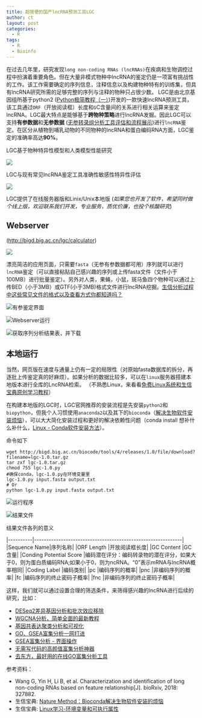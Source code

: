 ```yaml
---
title: 超简便的国产lncRNA预测工具LGC
author: ct
layout: post
categories:
  - R
tags:
  - R
  - Bioinfo
---
```


在过去几年里，研究发现`long non-coding RNAs (lncRNAs)`在疾病和生物调控过程中扮演着重要角色。但在大量非模式物种中lncRNA的鉴定仍是一项富有挑战性的工作。该工作需要确定的序列信息，注释信息以及构建物种特有的训练集，但具有lncRNA研究所需的足够完整的序列与注释的物种只占很少数。
LGC是由北京基因组所基于python2 ([Python极简教程（一）](https://mp.weixin.qq.com/s/9BNrq8Lu7hjtO2BAKOIXOA))开发的一款快速lncRNA预测工具，该工具通过`ORF`（开放阅读框）长度和`G`C含量间的关系进行相关运算来鉴定lncRNA。LGC最大特点是能够基于**跨物种策略**进行lncRNA发掘。因此LGC可以支持**有参数据**和**无参数据** ([无参转录组分析工具评估和流程展示](http://mp.weixin.qq.com/s/4HANWJY4oL7jGziroHfEpQ))进行`lncRNA`鉴定。在区分从植物到哺乳动物的不同物种的lncRNA和蛋白编码RNA方面，LGC鉴定的准确率高达**90%**。

LGC基于物种特异性模型和人类模型性能研究

![](http://www.ehbio.com/ehbio_resource/LGC_specific.png)

LGC与现有常见lncRNA鉴定工具准确性敏感性特异性评估

![](http://www.ehbio.com/ehbio_resource/LGC_sensitivity.png)


LGC提供了在线服务器版和Linix/Unix本地版 (*如果您也开发了软件，希望同时做个线上版，欢迎联系我们开发，专业服务，质优价廉，也投个核酸研究*)

## Webserver 
	
(http://bigd.big.ac.cn/lgc/calculator)

![](http://www.ehbio.com/ehbio_resource/LGC_webgui.png)

漂亮简洁的应用页面，只需要`fasta`（无参有参数据都可用）序列就可以进行`lncRNA`鉴定（可以直接粘贴自己感兴趣的序列或上传fasta文件（文件小于100MB）进行批量鉴定）。另外对人类，果蝇，小鼠，斑马鱼四个物种可以通过上传BED（小于3MB）或GTF(小于3MB)格式文件进行lncRNA挖掘。[生信分析过程中这些常见文件的格式以及查看方式你都知道吗？](https://mp.weixin.qq.com/s/ziVuUJ_y9drKJN12WXnPfg)
                     
![有参鉴定界面](http://www.ehbio.com/ehbio_resource/LGC_online1.png)

![Webserver运行](http://www.ehbio.com/ehbio_resource/LGC_online3.png)

![获取序列分析结果表，并下载](http://www.ehbio.com/ehbio_resource/LGC_online4.png)
 
## 本地运行

当然，网页版在速度与通量上仍有一定的局限性（对原始fasta数据库的拆分，再逐批上传鉴定真的好麻烦）。如果分析的数据比较多，可以在`linux`服务器搭建本地版本进行全库的LncRNA检索。 （不熟悉Linux，来看看[免费Linux系统和生信宝典原创学习教程](https://mp.weixin.qq.com/s/rXjQfyEX2FnuW9HTM_Uc8Q)）

在构建本地版的LGC时，LGC官网推荐的安装流程是先安装`python2`和`biopython`，但我个人习惯使用`anaconda2`以及其下的`bioconda`（[解决生物软件安装烦恼](https://mp.weixin.qq.com/s/VeexRyguwozqrMaOeeMF7Q)），可以大大简化安装过程和更好的解决依赖性问题（conda install 想补什么补什么，[Linux - Conda软件安装方法](http://mp.weixin.qq.com/s/A4_j8ZbyprMr1TT_wgisQQ)）。

命令如下

```
wget http://bigd.big.ac.cn/biocode/tools/4/releases/1.0/file/download?filename=lgc-1.0.tar.gz
tar zxf lgc-1.0.tar.gz
chmod 755 lgc-1.0.py
#确保conda，lgc-1.0.py在环境变量里
lgc-1.0.py input.fasta output.txt 
# Or
python lgc-1.0.py input.fasta output.txt
```

![运行程序](http://www.ehbio.com/ehbio_resource/LGC_commang1.png)

![结果文件](http://www.ehbio.com/ehbio_resource/LGC_command2.png)

结果文件各列的意义

|----------|-------------------------------------------------------------|
|Sequence Name|序列名称|
|ORF Length	|开放阅读框长度|
|GC Content	|GC含量|
|Conding Potential Score	|编码潜在评分：编码转录物的潜在评分，如果大于0，则为蛋白质编码RNA;如果小于0，则为ncRNA。“0”表示mRNA与lncRNA概率相同|
|Coding Label	|编码类别|
|pc	|编码序列的概率|
|pnc	|非编码序列的概率|
|fc	|编码序列的终止密码子概率|
|fnc	|非编码序列的终止密码子概率|

这样，我们就可以通过设置合理的筛选条件，来筛得感兴趣的lncRNA进行后续的研究，比如：

* [DESeq2差异基因分析和批次效应移除](https://mp.weixin.qq.com/s/Vmhx_TGxNkQzkekf93Xl4w)
* [WGCNA分析，简单全面的最新教程](https://mp.weixin.qq.com/s/PMb2xwADvnMwaipyFXdtzQ)
* [基因共表达聚类分析和可视化](http://mp.weixin.qq.com/s/ST2SAmfKOptpJOHS8podmQ)
* [GO、GSEA富集分析一网打进](http://mp.weixin.qq.com/s/d1KCETQZ88yaOLGwAtpWYg)
* [GSEA富集分析 - 界面操作](http://mp.weixin.qq.com/s/3Nd3urhfRGkw-F0LGZrlZQ)
* [无需写代码的高颜值富集分析神器](https://mp.weixin.qq.com/s/GidnT_ivj3o3asn3327JpQ)
* [去东方，最好用的在线GO富集分析工具](https://mp.weixin.qq.com/s/l6j2encDfEQkt2UeNCMFhg)

参考资料：

* Wang G, Yin H, Li B, et al. Characterization and identification of long non-coding RNAs based on feature relationship[J]. bioRxiv, 2018: 327882.
* 生信宝典: [Nature Method：Bioconda解决生物软件安装的烦恼](https://mp.weixin.qq.com/s/VeexRyguwozqrMaOeeMF7)
* 生信宝典: [Linux学习-环境变量和可执行属性](https://mp.weixin.qq.com/s/poFpNHQgHDr0qr2wqfVNdw?)



